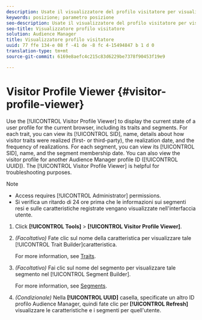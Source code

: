 ```yaml
---
description: Usate il visualizzatore del profilo visitatore per visualizzare lo stato corrente di un profilo utente per il browser corrente, inclusi i relativi segmenti e segmenti. Per ogni caratteristica, potete visualizzare il relativo SID, il nome, i dettagli su come sono stati realizzati i tratti dei visitatori (prima o terza parte), la data di stabilità e la frequenza delle realizzazioni. Per ogni segmento potete visualizzare il relativo SID, il nome e la data di iscrizione del segmento. Puoi anche visualizzare il profilo visitatore per un altro ID profilo Audience Manager (UUID). Il visualizzatore del profilo visitatore è utile per la risoluzione di problemi.
keywords: posizione; parametro posizione
seo-description: Usate il visualizzatore del profilo visitatore per visualizzare lo stato corrente di un profilo utente per il browser corrente, inclusi i relativi segmenti e segmenti. Per ogni caratteristica, potete visualizzare il relativo SID, il nome, i dettagli su come sono stati realizzati i tratti dei visitatori (prima o terza parte), la data di stabilità e la frequenza delle realizzazioni. Per ogni segmento potete visualizzare il relativo SID, il nome e la data di iscrizione del segmento. Puoi anche visualizzare il profilo visitatore per un altro ID profilo Audience Manager (UUID). Il visualizzatore del profilo visitatore è utile per la risoluzione di problemi.
seo-title: Visualizzatore profilo visitatore
solution: Audience Manager
title: Visualizzatore profilo visitatore
uuid: 77 ffe 134-e 08 f -41 de -8 fc 4-15494847 b 1 d 0
translation-type: tm+mt
source-git-commit: 6169e8aefc4c215c83d6229be7378f90453f19e9

---
```



# Visitor Profile Viewer {#visitor-profile-viewer}

Use the [!UICONTROL Visitor Profile Viewer] to display the current state of a user profile for the current browser, including its traits and segments. For each trait, you can view its [!UICONTROL SID], name, details about how visitor traits were realized (first- or third-party), the realization date, and the frequency of realizations. For each segment, you can view its [!UICONTROL SID], name, and the segment membership date. You can also view the visitor profile for another Audience Manager profile ID ([!UICONTROL UUID]). The [!UICONTROL Visitor Profile Viewer] is helpful for troubleshooting purposes.

>[!NOTE]
>
>* Access requires [!UICONTROL Administrator] permissions.
>* Si verifica un ritardo di 24 ore prima che le informazioni sui segmenti resi e sulle caratteristiche registrate vengano visualizzate nell'interfaccia utente.


<!-- 
Traits that are not part of a segment will not appear in the
<span class="wintitle"> Visitor Profile Viewer</span>.
-->

1. Click **[!UICONTROL Tools]** &gt; **[!UICONTROL Visitor Profile Viewer]**.

1. *(Facoltativo)* Fate clic sul nome della caratteristica per visualizzare tale [!UICONTROL Trait Builder]caratteristica.

   For more information, see [Traits](../features/traits/trait-details-page.md).

1. *(Facoltativo)* Fai clic sul nome del segmento per visualizzare tale segmento nel [!UICONTROL Segment Builder].

   For more information, see [Segments](../features/segments/segments-purpose.md).

1. *(Condizionale)* Nella **[!UICONTROL UUID]** casella, specificate un altro ID profilo Audience Manager, quindi fate clic per **[!UICONTROL Refresh]** visualizzare le caratteristiche e i segmenti per quell'utente.
